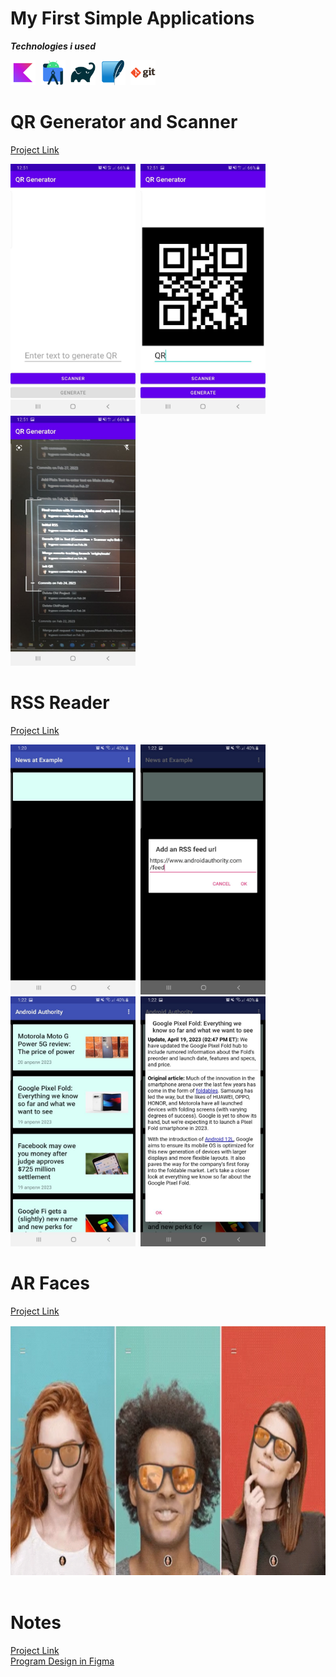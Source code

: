 # My First Simple Applications
***Technologies i used***
<div>
  <img src="https://github.com/devicons/devicon/blob/master/icons/kotlin/kotlin-original.svg" title="Kotlin" alt="Kotlin" width="40" height="40"/>&nbsp;
  <img src="https://github.com/devicons/devicon/blob/master/icons/androidstudio/androidstudio-original.svg" title="AStudio" alt="Astudio" width="40" height="40"/>&nbsp;
  <img src="https://github.com/devicons/devicon/blob/master/icons/gradle/gradle-plain.svg" title="Gradle" alt="Gradle" width="40" height="40"/>&nbsp;
  <img src="https://github.com/devicons/devicon/blob/master/icons/sqlite/sqlite-original.svg" title="sqlite" alt="sqlite" width="40" height="40"/>&nbsp;  
  <img src="https://github.com/devicons/devicon/blob/master/icons/git/git-original-wordmark.svg" title="Git" **alt="Git" width="40" height="40"/>&nbsp;
</div>

# QR Generator and Scanner
[Project Link](https://github.com/trypuzz/pet-projects/tree/main/QRGenerator)
<div>
  <img src="https://github.com/trypuzz/pet-projects/blob/main/images/QR_1.jpg" title="QR" alt="QR" width="200" height="400"/>&nbsp;
  <img src="https://github.com/trypuzz/pet-projects/blob/main/images/QR_2.jpg" title="QR" alt="QR" width="200" height="400"/>&nbsp;
  <img src="https://github.com/trypuzz/pet-projects/blob/main/images/QR_3.jpg" title="QR" alt="QR" width="200" height="400"/>&nbsp;
</div>

# RSS Reader
[Project Link](https://github.com/trypuzz/pet-projects/tree/main/RSSreader)
<div>
  <img src="https://github.com/trypuzz/pet-projects/blob/main/images/RSS_1.jpg" title="RSS READER" alt="RSS READER" width="200" height="400"/>&nbsp;
  <img src="https://github.com/trypuzz/pet-projects/blob/main/images/RSS_2.jpg" title="RSS READER" alt="RSS READER" width="200" height="400"/>&nbsp; 
  <img src="https://github.com/trypuzz/pet-projects/blob/main/images/RSS_3.jpg" title="RSS READER" alt="RSS READER" width="200" height="400"/>&nbsp;
  <img src="https://github.com/trypuzz/pet-projects/blob/main/images/RSS_4.jpg" title="RSS READER" alt="RSS READER" width="200" height="400"/>&nbsp;
</div>


# AR Faces
[Project Link](https://github.com/trypuzz/pet-projects/tree/main/AR-faces)
<div>
  <img src="https://github.com/trypuzz/pet-projects/blob/main/images/AR_1.png" title="AR" alt="AR" width="600" height="400"/>&nbsp;
</div>


# Notes
[Project Link](https://github.com/trypuzz/pet-projects/tree/main/Notes)  
[Program Design in Figma](https://www.figma.com/file/kiOENczgNmIp6UOvAt9FYL/freelance-platform-ui-kit-for-figma?node-id=0-1)

